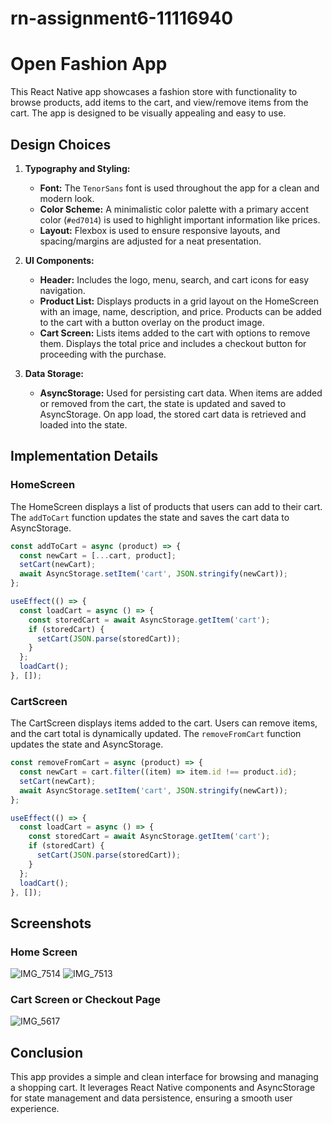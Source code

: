 # rn-assignment6-11116940

# Open Fashion App

This React Native app showcases a fashion store with functionality to browse products, add items to the cart, and view/remove items from the cart. The app is designed to be visually appealing and easy to use.

## Design Choices

1. **Typography and Styling:**
   - **Font:** The `TenorSans` font is used throughout the app for a clean and modern look.
   - **Color Scheme:** A minimalistic color palette with a primary accent color (`#ed7014`) is used to highlight important information like prices.
   - **Layout:** Flexbox is used to ensure responsive layouts, and spacing/margins are adjusted for a neat presentation.

2. **UI Components:**
   - **Header:** Includes the logo, menu, search, and cart icons for easy navigation.
   - **Product List:** Displays products in a grid layout on the HomeScreen with an image, name, description, and price. Products can be added to the cart with a button overlay on the product image.
   - **Cart Screen:** Lists items added to the cart with options to remove them. Displays the total price and includes a checkout button for proceeding with the purchase.

3. **Data Storage:**
   - **AsyncStorage:** Used for persisting cart data. When items are added or removed from the cart, the state is updated and saved to AsyncStorage. On app load, the stored cart data is retrieved and loaded into the state.

## Implementation Details

### HomeScreen

The HomeScreen displays a list of products that users can add to their cart. The `addToCart` function updates the state and saves the cart data to AsyncStorage.

```javascript
const addToCart = async (product) => {
  const newCart = [...cart, product];
  setCart(newCart);
  await AsyncStorage.setItem('cart', JSON.stringify(newCart));
};

useEffect(() => {
  const loadCart = async () => {
    const storedCart = await AsyncStorage.getItem('cart');
    if (storedCart) {
      setCart(JSON.parse(storedCart));
    }
  };
  loadCart();
}, []);
```

### CartScreen

The CartScreen displays items added to the cart. Users can remove items, and the cart total is dynamically updated. The `removeFromCart` function updates the state and AsyncStorage.

```javascript
const removeFromCart = async (product) => {
  const newCart = cart.filter((item) => item.id !== product.id);
  setCart(newCart);
  await AsyncStorage.setItem('cart', JSON.stringify(newCart));
};

useEffect(() => {
  const loadCart = async () => {
    const storedCart = await AsyncStorage.getItem('cart');
    if (storedCart) {
      setCart(JSON.parse(storedCart));
    }
  };
  loadCart();
}, []);
```

## Screenshots

### Home Screen
![IMG_7514](https://github.com/kwesiahenkorahg/rn-assignment6-11116940/assets/170183906/4d7340ee-159f-4f69-b4b7-7cbf7e612f5a)
![IMG_7513](https://github.com/kwesiahenkorahg/rn-assignment6-11116940/assets/170183906/2fa43dc1-d636-4a8d-b13d-de726edfd4c2)


### Cart Screen or Checkout Page
![IMG_5617](https://github.com/kwesiahenkorahg/rn-assignment6-11116940/assets/170183906/151b7559-f950-487a-86e3-cefc2fa481aa)


## Conclusion

This app provides a simple and clean interface for browsing and managing a shopping cart. It leverages React Native components and AsyncStorage for state management and data persistence, ensuring a smooth user experience.
